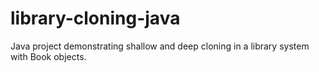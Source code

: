 # library-cloning-java
Java project demonstrating shallow and deep cloning in a library system with Book objects.
